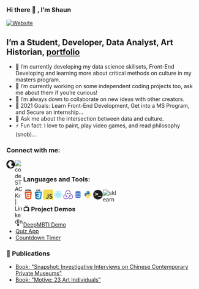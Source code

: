 ### Hi there 👋 , I’m Shaun

[![Website](https://img.shields.io/website?label=portfolio&style=for-the-badge&url=https%3A%2F%2Fcodestackr.com)](https://shaunwang1350.github.io/portfolio/)

## I’m a Student, Developer, Data Analyst, Art Historian, [portfolio]

- 🌱  I’m currently developing my data science skillsets, Front-End Developing and learning more about critical methods on culture in my masters program.
- 🔭  I’m currently working on some independent coding projects too, ask me about them if you’re curious!
- 👯  I’m always down to collaborate on new ideas with other creators.
- 🤔  2021 Goals: Learn Front-End Development, Get into a MS Program, and Secure an internship...
- 💬  Ask me about the intersection between data and culture.
- ⚡  Fun fact: I love to paint, play video games, and read philosophy (snob)… 

### Connect with me:

[<img align="left" alt="codeSTACKr.com" width="22px" src="https://raw.githubusercontent.com/iconic/open-iconic/master/svg/globe.svg" />][portfolio]
[<img align="left" alt="codeSTACKr | LinkedIn" width="22px" src="https://cdn.jsdelivr.net/npm/simple-icons@v3/icons/linkedin.svg" />][linkedin]

<br />

### Languages and Tools:

<img align="left" alt="HTML5" width="26px" src="https://raw.githubusercontent.com/github/explore/80688e429a7d4ef2fca1e82350fe8e3517d3494d/topics/html/html.png" />
<img align="left" alt="CSS3" width="26px" src="https://raw.githubusercontent.com/github/explore/80688e429a7d4ef2fca1e82350fe8e3517d3494d/topics/css/css.png"/>
<img align="left" alt="JavaScript" width="26px" src="https://raw.githubusercontent.com/github/explore/80688e429a7d4ef2fca1e82350fe8e3517d3494d/topics/javascript/javascript.png" />
<img align="left" alt="react" width="26px" src="https://raw.githubusercontent.com/github/explore/80688e429a7d4ef2fca1e82350fe8e3517d3494d/topics/react/react.png" />
<img align="left" alt="redux" width="26px" src="https://raw.githubusercontent.com/github/explore/80688e429a7d4ef2fca1e82350fe8e3517d3494d/topics/redux/redux.png" />
<img align="left" alt="SQL" width="26px" src="https://raw.githubusercontent.com/github/explore/80688e429a7d4ef2fca1e82350fe8e3517d3494d/topics/sql/sql.png" />
<img align="left" alt="python" width="26px" src="https://raw.githubusercontent.com/github/explore/80688e429a7d4ef2fca1e82350fe8e3517d3494d/topics/python/python.png" />
<img align="left" alt="Terminal" width="26px" src="https://raw.githubusercontent.com/github/explore/80688e429a7d4ef2fca1e82350fe8e3517d3494d/topics/terminal/terminal.png" />
<img align="left" alt="sklearn" width="40px" src="https://upload.wikimedia.org/wikipedia/commons/thumb/0/05/Scikit_learn_logo_small.svg/1200px-Scikit_learn_logo_small.svg.png" />

<br />

### 📺   Project Demos
- [DeepMBTI Demo](https://youtu.be/g5q-EGc95Cc)
- [Quiz App](https://shaunwang1350.github.io/js-Quiz-App/)
- [Countdown Timer](https://shaunwang1350.github.io/js-CountDown-Timer/)

### 📕   Publications
- [Book: "Snapshot: Investigative Interviews on Chinese Contemporary Private Museums"](https://globalcenters.columbia.edu/events/snapshot-discussion-chinese-contemporary-private-art-museums)
- [Book: "Motive: 23 Art Individuals"](https://news.artnet.com/market/ai-weiwei-headlines-new-book-of-interviews-72201)

[linkedin]: https://www.linkedin.com/in/wang-shaun/
[portfolio]: https://shaunwang1350.github.io/portfolio/
